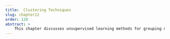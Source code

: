 ```yaml
---
title:  Clustering Techniques
slug: chapter12
order: 120
abstract: >
    This chapter discusses unsupervised learning methods for grouping data, including k-means, hierarchical clustering, and DBSCAN. Readers will learn to evaluate clustering performance and apply these techniques to discover hidden patterns in their research data.
---
```


